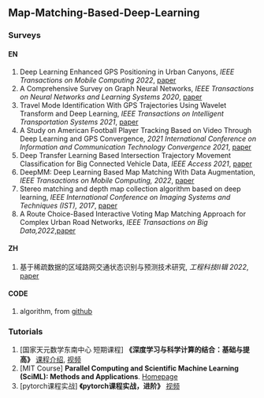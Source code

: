 ## Map-Matching-Based-Deep-Learning

### Surveys
#### EN
1. Deep Learning Enhanced GPS Positioning in Urban Canyons, *IEEE Transactions on Mobile Computing 2022*, [paper](https://ieeexplore.ieee.org/document/9896986)
2. A Comprehensive Survey on Graph Neural Networks, *IEEE Transactions on Neural Networks and Learning Systems 2020*, [paper](https://ieeexplore.ieee.org/abstract/document/9046288)
3. Travel Mode Identification With GPS Trajectories Using Wavelet Transform and Deep Learning, *IEEE Transactions on Intelligent Transportation Systems 2021*, [paper](https://ieeexplore.ieee.org/document/8947978)
4. A Study on American Football Player Tracking Based on Video Through Deep Learning and GPS Convergence, *2021 International Conference on Information and Communication Technology Convergence  2021*, [paper](https://ieeexplore.ieee.org/document/9621106)
5. Deep Transfer Learning Based Intersection Trajectory Movement Classification for Big Connected Vehicle Data, *IEEE Access  2021*, [paper](https://ieeexplore.ieee.org/document/9568928)
6. DeepMM: Deep Learning Based Map Matching With Data Augmentation, *IEEE Transactions on Mobile Computing, 2022*, [paper](https://ieeexplore.ieee.org/document/9288879)
7. Stereo matching and depth map collection algorithm based on deep learning, *IEEE International Conference on Imaging Systems and Techniques (IST), 2017*, [paper](https://ieeexplore.ieee.org/document/8261504)
8. A Route Choice-Based Interactive Voting Map Matching Approach for Complex Urban Road Networks, *IEEE Transactions on Big Data,2022*,[paper](https://www.computer.org/csdl/journal/bd/2022/05/09347692/1qWHcWcel8I)

#### ZH
1. 基于稀疏数据的区域路网交通状态识别与预测技术研究, *工程科技Ⅱ辑 2022*, [paper](https://kns.cnki.net/KCMS/detail/detail.aspx?dbname=CDFDLAST2022&filename=1021868718.nh)


#### CODE
1. algorithm, from [github](https://github.com/cyang-kth/fmm)


### Tutorials
1. [国家天元数学东南中心 短期课程] **《深度学习与科学计算的结合：基础与提高》** [课程介绍](http://tianyuan.xmu.edu.cn/cn/MiniCourses/637.html), [视频](https://www.bilibili.com/video/BV1B3411j7of/)
2. [MIT Course] **Parallel Computing and Scientific Machine Learning (SciML): Methods and Applications**. [Homepage](https://book.sciml.ai/)
3. [pytorch课程实战] **《pytorch课程实战，进阶》** [视频](https://www.bilibili.com/video/BV1id4y1i7C7/)

